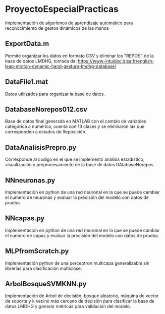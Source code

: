 # ProyectoEspecialPracticas
Implementación de algoritmos de aprendizaje automático para reconocimiento de gestos dinámicos de las manos

## ExportData.m
Permite organizar los datos en formato CSV y eliminar los "REPOS" de la base de datos LMDHG, tomada de: https://www-intuidoc.irisa.fr/english-leap-motion-dynamic-hand-gesture-lmdhg-database/

## DataFile1.mat
Datos utilizados para organizar la base de datos.

## DatabaseNorepos012.csv
Base de datos final generada en MATLAB con el cambio de variables categórica a numérico, cuenta con 13 clases y se eliminaron las que corresponden a estados de Reposición.

## DataAnalisisPrepro.py
Corresponde al codigo en el que se implementó análisis estadístico, visualización y preprocesamiento de la base de datos DAtabaseNorepos.

## NNneuronas.py
Implementación en python de una red neuronal en la que se puede cambiar el numero de neuronas y evaluar la precisión del modelo con datos de prueba.

## NNcapas.py
Implementación en python de una red neuronal en la que se puede cambiar el numero de capas y evaluar la precisión del modelo con datos de prueba.

## MLPfromScratch.py
Implementación python de una perceptron multicapa generalizable sin librerías para clasificación multiclase.

## ArbolBosqueSVMKNN.py
Implementación de Arbol de decisión, bosque aleatorio, máquina de vector de soporte y k vecino más cercano de decisión ṕara clasificar la base de datos LMDHG y generar métricas para validación del modelo.




